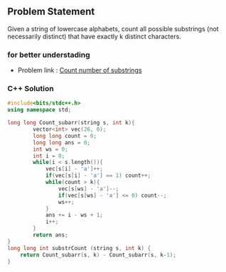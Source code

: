 ## Problem Statement

Given a string of lowercase alphabets, count all possible substrings (not necessarily distinct) that have exactly k distinct characters. 


### for better understading
- Problem link : [Count number of substrings](https://www.geeksforgeeks.org/problems/count-number-of-substrings4528/1?page=1&category=sliding-window&status=solved&sortBy=difficulty)

### C++ Solution

```cpp
#include<bits/stdc++.h>
using namespace std;

long long Count_subarr(string s, int k){
        vector<int> vec(26, 0);
        long long count = 0;
        long long ans = 0;
        int ws = 0;
        int i = 0;
        while(i < s.length()){
            vec[s[i] - 'a']++;
            if(vec[s[i] - 'a'] == 1) count++;
            while(count > k){
                vec[s[ws] - 'a']--;
                if(vec[s[ws] - 'a'] <= 0) count--;
                ws++;
            }
            ans += i - ws + 1;
            i++;
        }
        return ans;
}       
long long int substrCount (string s, int k) {
    return Count_subarr(s, k) - Count_subarr(s, k-1);
}
```